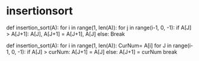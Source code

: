 # insertionsort

def insertion_sort(A):
    for i in range(1, len(A)):
        for j in range(i-1, 0, -1):
            if A[J] > A[J+1]:
                A[J], A[J+1] = A[J+1], A[J]
            else:
                Break


def insertion_sort(A):
    for i in range(1, len(A)):
        CurNum= A[i]
        for J in range(i-1, 0, -1):
            if A[J] > curNum:
                A[J+1] = A[J]
            else:
                A[J+1] = curNum
                break

